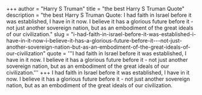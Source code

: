 +++
author = "Harry S Truman"
title = "the best Harry S Truman Quote"
description = "the best Harry S Truman Quote: I had faith in Israel before it was established, I have in it now. I believe it has a glorious future before it - not just another sovereign nation, but as an embodiment of the great ideals of our civilization."
slug = "i-had-faith-in-israel-before-it-was-established-i-have-in-it-now-i-believe-it-has-a-glorious-future-before-it---not-just-another-sovereign-nation-but-as-an-embodiment-of-the-great-ideals-of-our-civilization"
quote = '''I had faith in Israel before it was established, I have in it now. I believe it has a glorious future before it - not just another sovereign nation, but as an embodiment of the great ideals of our civilization.'''
+++
I had faith in Israel before it was established, I have in it now. I believe it has a glorious future before it - not just another sovereign nation, but as an embodiment of the great ideals of our civilization.
